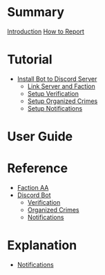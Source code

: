 # Summary

[Introduction](README.md)
[How to Report](report.md)

# Tutorial

- [Install Bot to Discord Server](tutorial/discord-server-installation.md)
    - [Link Server and Faction](tutorial/discord-server-link.md)
    - [Setup Verification](tutorial/discord-server-verification.md)
    - [Setup Organized Crimes](tutorial/discord-server-oc.md)
    - [Setup Notifications](tutorial/discord-server-notification.md)

# User Guide
# Reference

- [Faction AA](reference/faction-aa.md)
- [Discord Bot]()
    - [Verification](reference/bot-verification.md)
    - [Organized Crimes]()
    - [Notifications]()

# Explanation

- [Notifications]()
